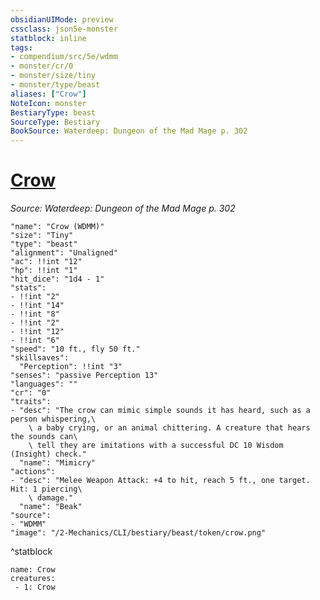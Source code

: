 ```yaml
---
obsidianUIMode: preview
cssclass: json5e-monster
statblock: inline
tags:
- compendium/src/5e/wdmm
- monster/cr/0
- monster/size/tiny
- monster/type/beast
aliases: ["Crow"]
NoteIcon: monster
BestiaryType: beast
SourceType: Bestiary
BookSource: Waterdeep: Dungeon of the Mad Mage p. 302
---
```

# [Crow](2-Mechanics/CLI/bestiary/beast/crow-wdmm.md)
*Source: Waterdeep: Dungeon of the Mad Mage p. 302*  

```statblock
"name": "Crow (WDMM)"
"size": "Tiny"
"type": "beast"
"alignment": "Unaligned"
"ac": !!int "12"
"hp": !!int "1"
"hit_dice": "1d4 - 1"
"stats":
- !!int "2"
- !!int "14"
- !!int "8"
- !!int "2"
- !!int "12"
- !!int "6"
"speed": "10 ft., fly 50 ft."
"skillsaves":
  "Perception": !!int "3"
"senses": "passive Perception 13"
"languages": ""
"cr": "0"
"traits":
- "desc": "The crow can mimic simple sounds it has heard, such as a person whispering,\
    \ a baby crying, or an animal chittering. A creature that hears the sounds can\
    \ tell they are imitations with a successful DC 10 Wisdom (Insight) check."
  "name": "Mimicry"
"actions":
- "desc": "Melee Weapon Attack: +4 to hit, reach 5 ft., one target. Hit: 1 piercing\
    \ damage."
  "name": "Beak"
"source":
- "WDMM"
"image": "/2-Mechanics/CLI/bestiary/beast/token/crow.png"
```
^statblock

```encounter-table
name: Crow
creatures:
 - 1: Crow
```